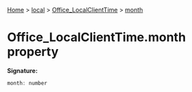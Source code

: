 [Home](./index) &gt; [local](local.md) &gt; [Office\_LocalClientTime](local.office_localclienttime.md) &gt; [month](local.office_localclienttime.month.md)

# Office\_LocalClientTime.month property


**Signature:**
```javascript
month: number
```
